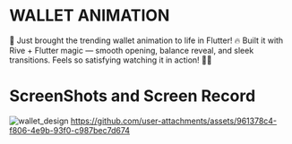 # WALLET ANIMATION

🚀 Just brought the trending wallet animation to life in Flutter! 🔥
Built it with Rive + Flutter magic — smooth opening, balance reveal, and sleek transitions.
Feels so satisfying watching it in action! 💸✨

# ScreenShots and Screen Record

![wallet_design](https://github.com/user-attachments/assets/022a7c37-24dd-483b-b62e-ba58ef47b9db)
https://github.com/user-attachments/assets/961378c4-f806-4e9b-93f0-c987bec7d674

